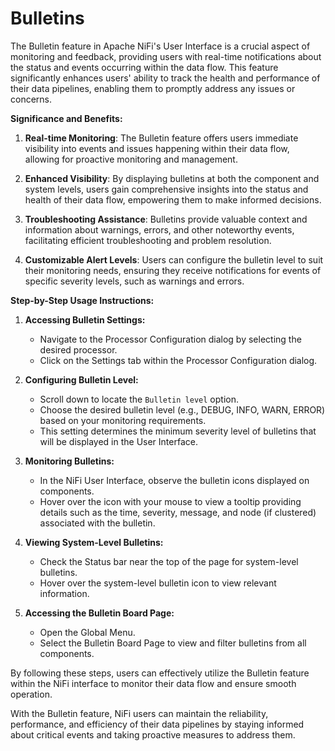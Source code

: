 # Bulletins

The Bulletin feature in Apache NiFi's User Interface is a crucial aspect of monitoring and feedback, providing users with real-time notifications about the status and events occurring within the data flow. This feature significantly enhances users' ability to track the health and performance of their data pipelines, enabling them to promptly address any issues or concerns.

**Significance and Benefits:**

1. **Real-time Monitoring**: The Bulletin feature offers users immediate visibility into events and issues happening within their data flow, allowing for proactive monitoring and management.

2. **Enhanced Visibility**: By displaying bulletins at both the component and system levels, users gain comprehensive insights into the status and health of their data flow, empowering them to make informed decisions.

3. **Troubleshooting Assistance**: Bulletins provide valuable context and information about warnings, errors, and other noteworthy events, facilitating efficient troubleshooting and problem resolution.

4. **Customizable Alert Levels**: Users can configure the bulletin level to suit their monitoring needs, ensuring they receive notifications for events of specific severity levels, such as warnings and errors.


**Step-by-Step Usage Instructions:**

1. **Accessing Bulletin Settings:**
   - Navigate to the Processor Configuration dialog by selecting the desired processor.
   - Click on the Settings tab within the Processor Configuration dialog.

2. **Configuring Bulletin Level:**
   - Scroll down to locate the `Bulletin level` option.
   - Choose the desired bulletin level (e.g., DEBUG, INFO, WARN, ERROR) based on your monitoring requirements.
   - This setting determines the minimum severity level of bulletins that will be displayed in the User Interface.

3. **Monitoring Bulletins:**
   - In the NiFi User Interface, observe the bulletin icons displayed on components.
   - Hover over the icon with your mouse to view a tooltip providing details such as the time, severity, message, and node (if clustered) associated with the bulletin.

4. **Viewing System-Level Bulletins:**
   - Check the Status bar near the top of the page for system-level bulletins.
   - Hover over the system-level bulletin icon to view relevant information.

5. **Accessing the Bulletin Board Page:**
   - Open the Global Menu.
   - Select the Bulletin Board Page to view and filter bulletins from all components.

By following these steps, users can effectively utilize the Bulletin feature within the NiFi interface to monitor their data flow and ensure smooth operation.

With the Bulletin feature, NiFi users can maintain the reliability, performance, and efficiency of their data pipelines by staying informed about critical events and taking proactive measures to address them.